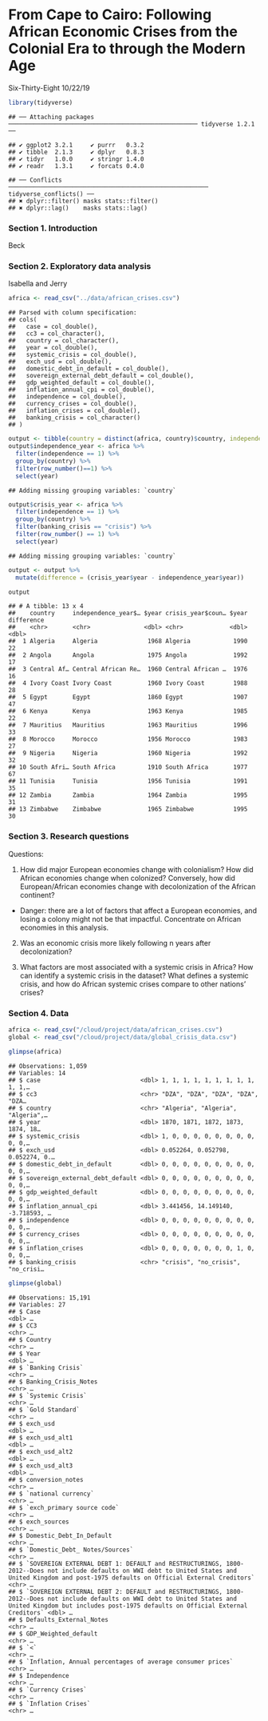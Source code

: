 From Cape to Cairo: Following African Economic Crises from the Colonial
Era to through the Modern Age
================
Six-Thirty-Eight
10/22/19

``` r
library(tidyverse)
```

    ## ── Attaching packages ───────────────────────────────────────────────────── tidyverse 1.2.1 ──

    ## ✔ ggplot2 3.2.1     ✔ purrr   0.3.2
    ## ✔ tibble  2.1.3     ✔ dplyr   0.8.3
    ## ✔ tidyr   1.0.0     ✔ stringr 1.4.0
    ## ✔ readr   1.3.1     ✔ forcats 0.4.0

    ## ── Conflicts ──────────────────────────────────────────────────────── tidyverse_conflicts() ──
    ## ✖ dplyr::filter() masks stats::filter()
    ## ✖ dplyr::lag()    masks stats::lag()

### Section 1. Introduction

Beck

### Section 2. Exploratory data analysis

Isabella and Jerry

``` r
africa <- read_csv("../data/african_crises.csv")
```

    ## Parsed with column specification:
    ## cols(
    ##   case = col_double(),
    ##   cc3 = col_character(),
    ##   country = col_character(),
    ##   year = col_double(),
    ##   systemic_crisis = col_double(),
    ##   exch_usd = col_double(),
    ##   domestic_debt_in_default = col_double(),
    ##   sovereign_external_debt_default = col_double(),
    ##   gdp_weighted_default = col_double(),
    ##   inflation_annual_cpi = col_double(),
    ##   independence = col_double(),
    ##   currency_crises = col_double(),
    ##   inflation_crises = col_double(),
    ##   banking_crisis = col_character()
    ## )

``` r
output <- tibble(country = distinct(africa, country)$country, independence_year = 0, crisis_year = 0)
output$independence_year <- africa %>%
  filter(independence == 1) %>%
  group_by(country) %>%
  filter(row_number()==1) %>%
  select(year)
```

    ## Adding missing grouping variables: `country`

``` r
output$crisis_year <- africa %>%
  filter(independence == 1) %>%
  group_by(country) %>%
  filter(banking_crisis == "crisis") %>%
  filter(row_number() == 1) %>%
  select(year)
```

    ## Adding missing grouping variables: `country`

``` r
output <- output %>%
  mutate(difference = (crisis_year$year - independence_year$year))

output
```

    ## # A tibble: 13 x 4
    ##    country     independence_year$… $year crisis_year$coun… $year difference
    ##    <chr>       <chr>               <dbl> <chr>             <dbl>      <dbl>
    ##  1 Algeria     Algeria              1968 Algeria            1990         22
    ##  2 Angola      Angola               1975 Angola             1992         17
    ##  3 Central Af… Central African Re…  1960 Central African …  1976         16
    ##  4 Ivory Coast Ivory Coast          1960 Ivory Coast        1988         28
    ##  5 Egypt       Egypt                1860 Egypt              1907         47
    ##  6 Kenya       Kenya                1963 Kenya              1985         22
    ##  7 Mauritius   Mauritius            1963 Mauritius          1996         33
    ##  8 Morocco     Morocco              1956 Morocco            1983         27
    ##  9 Nigeria     Nigeria              1960 Nigeria            1992         32
    ## 10 South Afri… South Africa         1910 South Africa       1977         67
    ## 11 Tunisia     Tunisia              1956 Tunisia            1991         35
    ## 12 Zambia      Zambia               1964 Zambia             1995         31
    ## 13 Zimbabwe    Zimbabwe             1965 Zimbabwe           1995         30

### Section 3. Research questions

Questions:

1.  How did major European economies change with colonialism? How did
    African economies change when colonized? Conversely, how did
    European/African economies change with decolonization of the African
    continent?

<!-- end list -->

  - Danger: there are a lot of factors that affect a European economies,
    and losing a colony might not be that impactful. Concentrate on
    African economies in this analysis.

<!-- end list -->

2.  Was an economic crisis more likely following n years after
    decolonization?

3.  What factors are most associated with a systemic crisis in Africa?
    How can identify a systemic crisis in the dataset? What defines a
    systemic crisis, and how do African systemic crises compare to other
    nations’ crises?

### Section 4. Data

``` r
africa <- read_csv("/cloud/project/data/african_crises.csv")
global <- read_csv("/cloud/project/data/global_crisis_data.csv")

glimpse(africa)
```

    ## Observations: 1,059
    ## Variables: 14
    ## $ case                            <dbl> 1, 1, 1, 1, 1, 1, 1, 1, 1, 1, 1,…
    ## $ cc3                             <chr> "DZA", "DZA", "DZA", "DZA", "DZA…
    ## $ country                         <chr> "Algeria", "Algeria", "Algeria",…
    ## $ year                            <dbl> 1870, 1871, 1872, 1873, 1874, 18…
    ## $ systemic_crisis                 <dbl> 1, 0, 0, 0, 0, 0, 0, 0, 0, 0, 0,…
    ## $ exch_usd                        <dbl> 0.052264, 0.052798, 0.052274, 0.…
    ## $ domestic_debt_in_default        <dbl> 0, 0, 0, 0, 0, 0, 0, 0, 0, 0, 0,…
    ## $ sovereign_external_debt_default <dbl> 0, 0, 0, 0, 0, 0, 0, 0, 0, 0, 0,…
    ## $ gdp_weighted_default            <dbl> 0, 0, 0, 0, 0, 0, 0, 0, 0, 0, 0,…
    ## $ inflation_annual_cpi            <dbl> 3.441456, 14.149140, -3.718593, …
    ## $ independence                    <dbl> 0, 0, 0, 0, 0, 0, 0, 0, 0, 0, 0,…
    ## $ currency_crises                 <dbl> 0, 0, 0, 0, 0, 0, 0, 0, 0, 0, 0,…
    ## $ inflation_crises                <dbl> 0, 0, 0, 0, 0, 0, 0, 1, 0, 0, 0,…
    ## $ banking_crisis                  <chr> "crisis", "no_crisis", "no_crisi…

``` r
glimpse(global)
```

    ## Observations: 15,191
    ## Variables: 27
    ## $ Case                                                                                                                                                                                                         <dbl> …
    ## $ CC3                                                                                                                                                                                                          <chr> …
    ## $ Country                                                                                                                                                                                                      <chr> …
    ## $ Year                                                                                                                                                                                                         <dbl> …
    ## $ `Banking Crisis`                                                                                                                                                                                             <chr> …
    ## $ Banking_Crisis_Notes                                                                                                                                                                                         <chr> …
    ## $ `Systemic Crisis`                                                                                                                                                                                            <chr> …
    ## $ `Gold Standard`                                                                                                                                                                                              <chr> …
    ## $ exch_usd                                                                                                                                                                                                     <dbl> …
    ## $ exch_usd_alt1                                                                                                                                                                                                <dbl> …
    ## $ exch_usd_alt2                                                                                                                                                                                                <dbl> …
    ## $ exch_usd_alt3                                                                                                                                                                                                <dbl> …
    ## $ conversion_notes                                                                                                                                                                                             <chr> …
    ## $ `national currency`                                                                                                                                                                                          <chr> …
    ## $ `exch_primary source code`                                                                                                                                                                                   <chr> …
    ## $ exch_sources                                                                                                                                                                                                 <chr> …
    ## $ Domestic_Debt_In_Default                                                                                                                                                                                     <chr> …
    ## $ `Domestic_Debt_ Notes/Sources`                                                                                                                                                                               <chr> …
    ## $ `SOVEREIGN EXTERNAL DEBT 1: DEFAULT and RESTRUCTURINGS, 1800-2012--Does not include defaults on WWI debt to United States and United Kingdom and post-1975 defaults on Official External Creditors`          <chr> …
    ## $ `SOVEREIGN EXTERNAL DEBT 2: DEFAULT and RESTRUCTURINGS, 1800-2012--Does not include defaults on WWI debt to United States and United Kingdom but includes post-1975 defaults on Official External Creditors` <dbl> …
    ## $ Defaults_External_Notes                                                                                                                                                                                      <chr> …
    ## $ GDP_Weighted_default                                                                                                                                                                                         <chr> …
    ## $ `<`                                                                                                                                                                                                          <chr> …
    ## $ `Inflation, Annual percentages of average consumer prices`                                                                                                                                                   <chr> …
    ## $ Independence                                                                                                                                                                                                 <chr> …
    ## $ `Currency Crises`                                                                                                                                                                                            <chr> …
    ## $ `Inflation Crises`                                                                                                                                                                                           <chr> …
